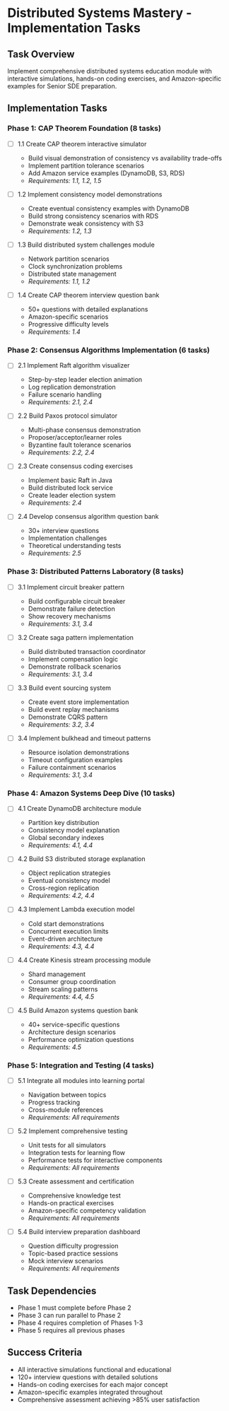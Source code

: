 # Distributed Systems Mastery - Implementation Tasks

## Task Overview
Implement comprehensive distributed systems education module with interactive simulations, hands-on coding exercises, and Amazon-specific examples for Senior SDE preparation.

## Implementation Tasks

### Phase 1: CAP Theorem Foundation (8 tasks)

- [ ] 1.1 Create CAP theorem interactive simulator
  - Build visual demonstration of consistency vs availability trade-offs
  - Implement partition tolerance scenarios
  - Add Amazon service examples (DynamoDB, S3, RDS)
  - _Requirements: 1.1, 1.2, 1.5_

- [ ] 1.2 Implement consistency model demonstrations
  - Create eventual consistency examples with DynamoDB
  - Build strong consistency scenarios with RDS
  - Demonstrate weak consistency with S3
  - _Requirements: 1.2, 1.3_

- [ ] 1.3 Build distributed system challenges module
  - Network partition scenarios
  - Clock synchronization problems
  - Distributed state management
  - _Requirements: 1.1, 1.2_

- [ ] 1.4 Create CAP theorem interview question bank
  - 50+ questions with detailed explanations
  - Amazon-specific scenarios
  - Progressive difficulty levels
  - _Requirements: 1.4_

### Phase 2: Consensus Algorithms Implementation (6 tasks)

- [ ] 2.1 Implement Raft algorithm visualizer
  - Step-by-step leader election animation
  - Log replication demonstration
  - Failure scenario handling
  - _Requirements: 2.1, 2.4_

- [ ] 2.2 Build Paxos protocol simulator
  - Multi-phase consensus demonstration
  - Proposer/acceptor/learner roles
  - Byzantine fault tolerance scenarios
  - _Requirements: 2.2, 2.4_

- [ ] 2.3 Create consensus coding exercises
  - Implement basic Raft in Java
  - Build distributed lock service
  - Create leader election system
  - _Requirements: 2.4_

- [ ] 2.4 Develop consensus algorithm question bank
  - 30+ interview questions
  - Implementation challenges
  - Theoretical understanding tests
  - _Requirements: 2.5_

### Phase 3: Distributed Patterns Laboratory (8 tasks)

- [ ] 3.1 Implement circuit breaker pattern
  - Build configurable circuit breaker
  - Demonstrate failure detection
  - Show recovery mechanisms
  - _Requirements: 3.1, 3.4_

- [ ] 3.2 Create saga pattern implementation
  - Build distributed transaction coordinator
  - Implement compensation logic
  - Demonstrate rollback scenarios
  - _Requirements: 3.1, 3.4_

- [ ] 3.3 Build event sourcing system
  - Create event store implementation
  - Build event replay mechanisms
  - Demonstrate CQRS pattern
  - _Requirements: 3.2, 3.4_

- [ ] 3.4 Implement bulkhead and timeout patterns
  - Resource isolation demonstrations
  - Timeout configuration examples
  - Failure containment scenarios
  - _Requirements: 3.1, 3.4_

### Phase 4: Amazon Systems Deep Dive (10 tasks)

- [ ] 4.1 Create DynamoDB architecture module
  - Partition key distribution
  - Consistency model explanation
  - Global secondary indexes
  - _Requirements: 4.1, 4.4_

- [ ] 4.2 Build S3 distributed storage explanation
  - Object replication strategies
  - Eventual consistency model
  - Cross-region replication
  - _Requirements: 4.2, 4.4_

- [ ] 4.3 Implement Lambda execution model
  - Cold start demonstrations
  - Concurrent execution limits
  - Event-driven architecture
  - _Requirements: 4.3, 4.4_

- [ ] 4.4 Create Kinesis stream processing module
  - Shard management
  - Consumer group coordination
  - Stream scaling patterns
  - _Requirements: 4.4, 4.5_

- [ ] 4.5 Build Amazon systems question bank
  - 40+ service-specific questions
  - Architecture design scenarios
  - Performance optimization questions
  - _Requirements: 4.5_

### Phase 5: Integration and Testing (4 tasks)

- [ ] 5.1 Integrate all modules into learning portal
  - Navigation between topics
  - Progress tracking
  - Cross-module references
  - _Requirements: All requirements_

- [ ] 5.2 Implement comprehensive testing
  - Unit tests for all simulators
  - Integration tests for learning flow
  - Performance tests for interactive components
  - _Requirements: All requirements_

- [ ] 5.3 Create assessment and certification
  - Comprehensive knowledge test
  - Hands-on practical exercises
  - Amazon-specific competency validation
  - _Requirements: All requirements_

- [ ] 5.4 Build interview preparation dashboard
  - Question difficulty progression
  - Topic-based practice sessions
  - Mock interview scenarios
  - _Requirements: All requirements_

## Task Dependencies
- Phase 1 must complete before Phase 2
- Phase 3 can run parallel to Phase 2
- Phase 4 requires completion of Phases 1-3
- Phase 5 requires all previous phases

## Success Criteria
- All interactive simulations functional and educational
- 120+ interview questions with detailed solutions
- Hands-on coding exercises for each major concept
- Amazon-specific examples integrated throughout
- Comprehensive assessment achieving >85% user satisfaction